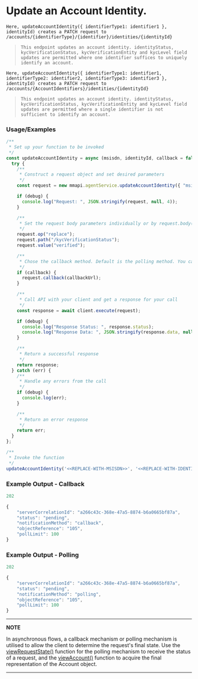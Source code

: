 # Update an Account Identity.

`Here, updateAccountIdentity({ identifierType1: identifier1 }, identityId) creates a PATCH request to /accounts/{identifierType}/{identifier}/identities/{identityId}`

> `This endpoint updates an account identity. identityStatus, kycVerificationStatus, kycVerificationEntity and kycLevel field updates are permitted where one identifier suffices to uniquely identify an account.`

`Here, updateAccountIdentity({ identifierType1: identifier1, identifierType2: identifier2, identifierType3: identifier3 }, identityId) creates a PATCH request to /accounts/{AccountIdentifiers}/identities/{identityId}`

> `This endpoint updates an account identity. identityStatus, kycVerificationStatus, kycVerificationEntity and kycLevel field updates are permitted where a single identifier is not sufficient to identify an account.`

### Usage/Examples

```javascript
/**
 * Set up your function to be invoked
 */
const updateAccountIdentity = async (msisdn, identityId, callback = false, debug = false) => {
  try {
    /**
     * Construct a request object and set desired parameters
     */
    const request = new mmapi.agentService.updateAccountIdentity({ "msisdn": msisdn }, identityId);

    if (debug) {
      console.log("Request: ", JSON.stringify(request, null, 4));
    }

    /**
     * Set the request body parameters individually or by request.body(body);
     */
    request.op("replace");
    request.path("/kycVerificationStatus");
    request.value("verified");

    /**
     * Chose the callback method. Default is the polling method. You can also chose it by request.polling();
     */
    if (callback) {
      request.callback(callbackUrl);
    }

    /**
     * Call API with your client and get a response for your call
     */
    const response = await client.execute(request);

    if (debug) {
      console.log("Response Status: ", response.status);
      console.log("Response Data: ", JSON.stringify(response.data, null, 4));
    }

    /**
     * Return a successful response
     */
    return response;
  } catch (err) {
    /**
     * Handle any errors from the call
     */
    if (debug) {
      console.log(err);
    }

    /**
     * Return an error response
     */
    return err;
  }
};

/**
 * Invoke the function
 */
updateAccountIdentity('<<REPLACE-WITH-MSISDN>>', '<<REPLACE-WITH-IDENTITY-ID>>', false, true);
```

### Example Output - Callback

```javascript
202

{
    "serverCorrelationId": "a266c43c-368e-47a5-8874-b6a0665bf87a",
    "status": "pending",
    "notificationMethod": "callback",
    "objectReference": "105",
    "pollLimit": 100
}
```

### Example Output - Polling

```javascript
202

{
    "serverCorrelationId": "a266c43c-368e-47a5-8874-b6a0665bf87a",
    "status": "pending",
    "notificationMethod": "polling",
    "objectReference": "105",
    "pollLimit": 100
}
```

---

**NOTE**

In asynchronous flows, a callback mechanism or polling mechanism is utilised to allow the client to determine the request's final state. Use the [viewRequestState()](viewRequestState.Readme.md) function for the polling mechanism to receive the status of a request, and the [viewAccount()](viewAccount.Readme.md) function to acquire the final representation of the Account object.

---
